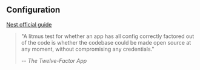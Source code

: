 ## Configuration

[Nest official guide](https://docs.nestjs.com/techniques/configuration)

> "A litmus test for whether an app has all config correctly factored out of the code is whether the codebase could be made open source at any moment, without compromising any credentials."
>
> -- <cite>The Twelve-Factor App</cite>
